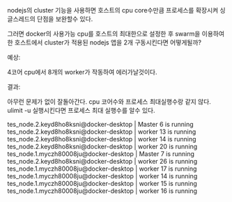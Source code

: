 
nodejs의 cluster 기능을 사용하면 호스트의 cpu core수만큼 프로세스를 확장시켜 싱글스레드의 단점을 보완할수 있다.

그러면 docker의 사용가능 cpu를 호스트의 최대한으로 설정한 후 swarm을 이용하여 한 호스트에서 cluster가 적용된 nodejs 앱을 2개 구동시킨다면 어떻게될까?

예상: 

4코어 cpu에서 8개의 worker가 작동하여 에러가날것이다.

결과: 

아무런 문제가 없이 잘돌아간다.
cpu 코어수와 프로세스 최대실행수랑 같지 않다. 
ulimit -u 실행시킨다면 프로세스 최대 실행수를 알수 있다.

tes_node.2.keyd8ho8ksni@docker-desktop    | Master 6 is running
tes_node.2.keyd8ho8ksni@docker-desktop    | worker 13 is running
tes_node.2.keyd8ho8ksni@docker-desktop    | worker 14 is running
tes_node.2.keyd8ho8ksni@docker-desktop    | worker 20 is running
tes_node.1.myczh80008ju@docker-desktop    | Master 7 is running
tes_node.2.keyd8ho8ksni@docker-desktop    | worker 26 is running
tes_node.1.myczh80008ju@docker-desktop    | worker 17 is running
tes_node.1.myczh80008ju@docker-desktop    | worker 14 is running
tes_node.1.myczh80008ju@docker-desktop    | worker 15 is running
tes_node.1.myczh80008ju@docker-desktop    | worker 16 is running
